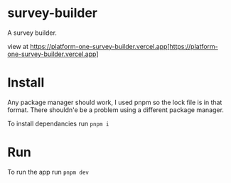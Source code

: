 # survey-builder

A survey builder.

view at https://platform-one-survey-builder.vercel.app[https://platform-one-survey-builder.vercel.app]

# Install

Any package manager should work, I used pnpm so the lock file is in that format. There shouldn'e be a problem using a different package manager.

To install dependancies run `pnpm i`

# Run

To run the app run `pnpm dev`

